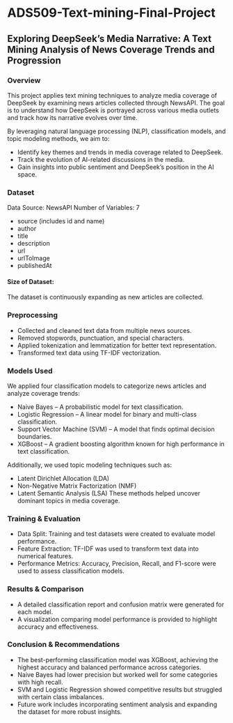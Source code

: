 # ADS509-Text-mining-Final-Project

## Exploring DeepSeek’s Media Narrative: A Text Mining Analysis of News Coverage Trends and Progression
### Overview
This project applies text mining techniques to analyze media coverage of DeepSeek by examining news articles collected through NewsAPI. The goal is to understand how DeepSeek is portrayed across various media outlets and track how its narrative evolves over time.

By leveraging natural language processing (NLP), classification models, and topic modeling methods, we aim to:

* Identify key themes and trends in media coverage related to DeepSeek.
* Track the evolution of AI-related discussions in the media.
* Gain insights into public sentiment and DeepSeek’s position in the AI space.

### Dataset
Data Source: NewsAPI
Number of Variables: 7
* source (includes id and name)
* author
* title
* description
* url
* urlToImage
* publishedAt
#### Size of Dataset:
The dataset is continuously expanding as new articles are collected.
### Preprocessing
* Collected and cleaned text data from multiple news sources.
* Removed stopwords, punctuation, and special characters.
* Applied tokenization and lemmatization for better text representation.
* Transformed text data using TF-IDF vectorization.
### Models Used
We applied four classification models to categorize news articles and analyze coverage trends:
* Naive Bayes – A probabilistic model for text classification.
* Logistic Regression – A linear model for binary and multi-class classification.
* Support Vector Machine (SVM) – A model that finds optimal decision boundaries.
* XGBoost – A gradient boosting algorithm known for high performance in text classification.

  
Additionally, we used topic modeling techniques such as:
* Latent Dirichlet Allocation (LDA)
* Non-Negative Matrix Factorization (NMF)
* Latent Semantic Analysis (LSA)
These methods helped uncover dominant topics in media coverage.
### Training & Evaluation
* Data Split: Training and test datasets were created to evaluate model performance.
* Feature Extraction: TF-IDF was used to transform text data into numerical features.
* Performance Metrics: Accuracy, Precision, Recall, and F1-score were used to assess classification models.
### Results & Comparison
* A detailed classification report and confusion matrix were generated for each model.
* A visualization comparing model performance is provided to highlight accuracy and effectiveness.
### Conclusion & Recommendations
* The best-performing classification model was XGBoost, achieving the highest accuracy and balanced performance across categories.
* Naive Bayes had lower precision but worked well for some categories with high recall.
* SVM and Logistic Regression showed competitive results but struggled with certain class imbalances.
* Future work includes incorporating sentiment analysis and expanding the dataset for more robust insights.

